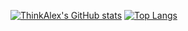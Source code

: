 [![ThinkAlex's GitHub stats](https://github-readme-stats.vercel.app/api?username=Alexandre2006&count_private=true&show_icons=true&theme=radical)](https://github.com/anuraghazra/github-readme-stats)
[![Top Langs](https://github-readme-stats.vercel.app/api/top-langs/?username=Alexandre2006&layout=compact&count_private=true&show_icons=true&theme=radical)](https://github.com/anuraghazra/github-readme-stats)


